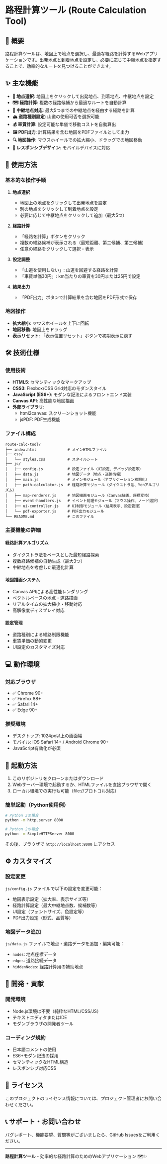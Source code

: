 # 路程計算ツール (Route Calculation Tool)

## 📍 概要

路程計算ツールは、地図上で地点を選択し、最適な経路を計算するWebアプリケーションです。出発地点と到着地点を設定し、必要に応じて中継地点を指定することで、効率的なルートを見つけることができます。

## ✨ 主な機能

- **📍 地点選択**: 地図上をクリックして出発地点、到着地点、中継地点を設定
- **🗺️ 経路計算**: 複数の経路候補から最適なルートを自動計算
- **🎯 中継地点対応**: 最大5つまでの中継地点を経由する経路を計算
- **🏔️ 道路種別設定**: 山道の使用可否を選択可能
- **💰 車賃計算**: 設定可能な単価で移動コストを自動算出
- **🖼️ PDF出力**: 計算結果を含む地図をPDFファイルとして出力
- **🔍 地図操作**: マウスホイールでの拡大縮小、ドラッグでの地図移動
- **📱 レスポンシブデザイン**: モバイルデバイスに対応

## 🚀 使用方法

### 基本的な操作手順

1. **地点選択**
   - 地図上の地点をクリックして出発地点を設定
   - 別の地点をクリックして到着地点を設定
   - 必要に応じて中継地点をクリックして追加（最大5つ）

2. **経路計算**
   - 「経路を計算」ボタンをクリック
   - 複数の経路候補が表示される（最短距離、第二候補、第三候補）
   - 任意の経路をクリックして選択・表示

3. **設定調整**
   - 「山道を使用しない」: 山道を回避する経路を計算
   - 「車賃単価30円」: km当たりの車賃を30円または25円で設定

4. **結果出力**
   - 「PDF出力」ボタンで計算結果を含む地図をPDF形式で保存

### 地図操作

- **拡大縮小**: マウスホイールを上下に回転
- **地図移動**: 地図上をドラッグ
- **表示リセット**: 「表示位置リセット」ボタンで初期表示に戻す

## 🛠️ 技術仕様

### 使用技術

- **HTML5**: セマンティックなマークアップ
- **CSS3**: Flexbox/CSS Grid対応のモダンスタイル
- **JavaScript (ES6+)**: モダンな記法によるフロントエンド実装
- **Canvas API**: 高性能な地図描画
- **外部ライブラリ**:
  - html2canvas: スクリーンショット機能
  - jsPDF: PDF生成機能

### ファイル構成

```
route-calc-tool/
├── index.html              # メインHTMLファイル
├── css/
│   └── styles.css          # スタイルシート
├── js/
│   ├── config.js           # 設定ファイル（UI設定、デバッグ設定等）
│   ├── data.js             # 地図データ（地点・道路情報）
│   ├── main.js             # メインモジュール（アプリケーション初期化）
│   ├── path-calculator.js  # 経路計算モジュール（ダイクストラ法、Yenアルゴリズム）
│   ├── map-renderer.js     # 地図描画モジュール（Canvas描画、座標変換）
│   ├── event-handlers.js   # イベント処理モジュール（マウス操作、ノード選択）
│   ├── ui-controller.js    # UI制御モジュール（結果表示、設定管理）
│   └── pdf-exporter.js     # PDF出力モジュール
└── README.md               # このファイル
```

### 主要機能の詳細

#### 経路計算アルゴリズム
- ダイクストラ法をベースとした最短経路探索
- 複数経路候補の自動生成（最大3つ）
- 中継地点を考慮した最適化計算

#### 地図描画システム
- Canvas APIによる高性能レンダリング
- ベクトルベースの地点・道路描画
- リアルタイムの拡大縮小・移動対応
- 高解像度ディスプレイ対応

#### 設定管理
- 道路種別による経路制限機能
- 車賃単価の動的変更
- UI設定のカスタマイズ対応

## 💻 動作環境

### 対応ブラウザ

- ✅ Chrome 90+
- ✅ Firefox 88+
- ✅ Safari 14+
- ✅ Edge 90+

### 推奨環境

- デスクトップ: 1024px以上の画面幅
- モバイル: iOS Safari 14+ / Android Chrome 90+
- JavaScript有効化が必須

## 🚀 起動方法

1. このリポジトリをクローンまたはダウンロード
2. Webサーバー環境で起動するか、HTMLファイルを直接ブラウザで開く
3. ローカル環境での実行も可能（file://プロトコル対応）

### 簡単起動（Python使用例）

```bash
# Python 3の場合
python -m http.server 8000

# Python 2の場合
python -m SimpleHTTPServer 8000
```

その後、ブラウザで `http://localhost:8000` にアクセス

## ⚙️ カスタマイズ

### 設定変更

`js/config.js` ファイルで以下の設定を変更可能：

- 地図表示設定（拡大率、表示サイズ等）
- 経路計算設定（最大中継地点数、候補数等）
- UI設定（フォントサイズ、色設定等）
- PDF出力設定（形式、品質等）

### 地図データ追加

`js/data.js` ファイルで地点・道路データを追加・編集可能：

- `nodes`: 地点座標データ
- `edges`: 道路接続データ
- `hiddenNodes`: 経路計算用の補助地点

## 🤝 開発・貢献

### 開発環境

- Node.js環境は不要（純粋なHTML/CSS/JS）
- テキストエディタまたはIDE
- モダンブラウザの開発者ツール

### コーディング規約

- 日本語コメントの使用
- ES6+モダン記法の採用
- セマンティックなHTML構造
- レスポンシブ対応CSS

## 📄 ライセンス

このプロジェクトのライセンス情報については、プロジェクト管理者にお問い合わせください。

## 📞 サポート・お問い合わせ

バグレポート、機能要望、質問等がございましたら、GitHub Issuesをご利用ください。

---

**路程計算ツール** - 効率的な経路計算のためのWebアプリケーション 🗺️✨
